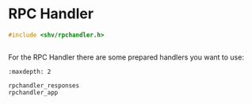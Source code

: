 # RPC Handler

```c
#include <shv/rpchandler.h>
```

```{autodoxygenfile} shv/rpchandler.h
```

For the RPC Handler there are some prepared handlers you want to use:

```{toctree}
:maxdepth: 2

rpchandler_responses
rpchandler_app
```
